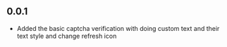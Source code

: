 ## 0.0.1

* Added the basic captcha verification with doing custom text and their text style and change refresh icon
